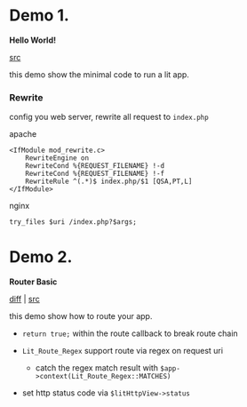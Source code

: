 Demo 1.
===
__Hello World!__ 

[src](https://github.com/LitPHP/tutorial/tree/demo-hello)

this demo show the minimal code to run a lit app.

### Rewrite

config you web server, rewrite all request to `index.php`

apache

    <IfModule mod_rewrite.c>
        RewriteEngine on
        RewriteCond %{REQUEST_FILENAME} !-d
        RewriteCond %{REQUEST_FILENAME} !-f
        RewriteRule ^(.*)$ index.php/$1 [QSA,PT,L]
    </IfModule>

nginx

    try_files $uri /index.php?$args;

Demo 2.
===
__Router Basic__

[diff](https://github.com/LitPHP/tutorial/compare/demo-hello...demo-router-basic) | [src](https://github.com/LitPHP/tutorial/tree/demo-router-basic)

this demo show how to route your app.

+ `return true;` within the route callback to break route chain
+ `Lit_Route_Regex` support route via regex on request uri

    + catch the regex match result with `$app->context(Lit_Route_Regex::MATCHES)`

+ set http status code via `$litHttpView->status`

